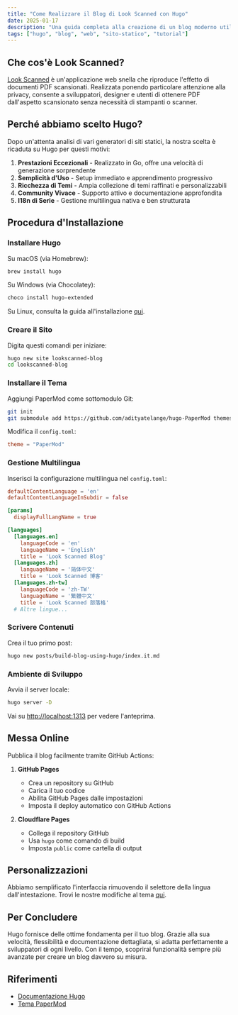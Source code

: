 ```yaml
---
title: "Come Realizzare il Blog di Look Scanned con Hugo"
date: 2025-01-17
description: "Una guida completa alla creazione di un blog moderno utilizzando Hugo. Dall'installazione alla messa online, incluse configurazione e personalizzazione - adatta a sviluppatori di qualsiasi esperienza."
tags: ["hugo", "blog", "web", "sito-statico", "tutorial"]
---
```


## Che cos'è Look Scanned?

[Look Scanned](https://lookscanned.io) è un'applicazione web snella che riproduce l'effetto di documenti PDF scansionati. Realizzata ponendo particolare attenzione alla privacy, consente a sviluppatori, designer e utenti di ottenere PDF dall'aspetto scansionato senza necessità di stampanti o scanner.

## Perché abbiamo scelto Hugo?

Dopo un'attenta analisi di vari generatori di siti statici, la nostra scelta è ricaduta su Hugo per questi motivi:

1. **Prestazioni Eccezionali** - Realizzato in Go, offre una velocità di generazione sorprendente
2. **Semplicità d'Uso** - Setup immediato e apprendimento progressivo
3. **Ricchezza di Temi** - Ampia collezione di temi raffinati e personalizzabili
4. **Community Vivace** - Supporto attivo e documentazione approfondita
5. **I18n di Serie** - Gestione multilingua nativa e ben strutturata

## Procedura d'Installazione

### Installare Hugo

Su macOS (via Homebrew):

```bash
brew install hugo
```

Su Windows (via Chocolatey):

```bash
choco install hugo-extended
```

Su Linux, consulta la guida all'installazione [qui](https://gohugo.io/installation/linux/).

### Creare il Sito

Digita questi comandi per iniziare:

```bash
hugo new site lookscanned-blog
cd lookscanned-blog
```

### Installare il Tema

Aggiungi PaperMod come sottomodulo Git:

```bash
git init
git submodule add https://github.com/adityatelange/hugo-PaperMod themes/PaperMod
```

Modifica il `config.toml`:

```toml
theme = "PaperMod"
```

### Gestione Multilingua

Inserisci la configurazione multilingua nel `config.toml`:

```toml
defaultContentLanguage = 'en'
defaultContentLanguageInSubdir = false

[params]
  displayFullLangName = true

[languages]
  [languages.en]
    languageCode = 'en'
    languageName = 'English'
    title = 'Look Scanned Blog'
  [languages.zh]
    languageName = '简体中文'
    title = 'Look Scanned 博客'
  [languages.zh-tw]
    languageCode = 'zh-TW'
    languageName = '繁體中文'
    title = 'Look Scanned 部落格'
  # Altre lingue...
```

### Scrivere Contenuti

Crea il tuo primo post:

```bash
hugo new posts/build-blog-using-hugo/index.it.md
```

### Ambiente di Sviluppo

Avvia il server locale:

```bash
hugo server -D
```

Vai su [http://localhost:1313](http://localhost:1313) per vedere l'anteprima.

## Messa Online

Pubblica il blog facilmente tramite GitHub Actions:

1. **GitHub Pages**

   - Crea un repository su GitHub
   - Carica il tuo codice
   - Abilita GitHub Pages dalle impostazioni
   - Imposta il deploy automatico con GitHub Actions

2. **Cloudflare Pages**
   - Collega il repository GitHub
   - Usa `hugo` come comando di build
   - Imposta `public` come cartella di output

## Personalizzazioni

Abbiamo semplificato l'interfaccia rimuovendo il selettore della lingua dall'intestazione. Trovi le nostre modifiche al tema [qui](https://github.com/lookscanned/lookscanned-blog/blob/main/layouts/partials/header.html).

## Per Concludere

Hugo fornisce delle ottime fondamenta per il tuo blog. Grazie alla sua velocità, flessibilità e documentazione dettagliata, si adatta perfettamente a sviluppatori di ogni livello. Con il tempo, scoprirai funzionalità sempre più avanzate per creare un blog davvero su misura.

## Riferimenti

- [Documentazione Hugo](https://gohugo.io/documentation/)
- [Tema PaperMod](https://github.com/adityatelange/hugo-PaperMod)
